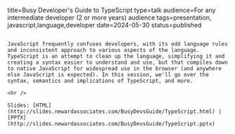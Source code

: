 title=Busy Developer's Guide to TypeScript
type=talk
audience=For any intermediate developer (2 or more years) audience
tags=presentation, javascript,language,developer
date=2024-05-30
status=published
~~~~~~

JavaScript frequently confuses developers, with its odd language rules and inconsistent approach to various aspects of the language. TypeScript is an attempt to clean up the language, simplifying it and creating a syntax easier to understand and use, but that compiles down to native JavaScript for widespread use in the browser (and anywhere else JavaScript is expected). In this session, we'll go over the syntax, semantics and implications of TypeScript, and more.
    
<hr />

Slides: [HTML](http://slides.newardassociates.com/BusyDevsGuide/TypeScript.html) | [PPTX](http://slides.newardassociates.com/BusyDevsGuide/TypeScript.pptx)
